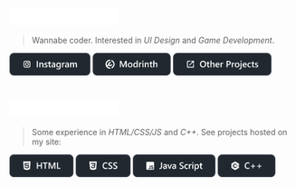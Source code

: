 <img src="https://github.com/bogdan-necea/bogdan-necea/blob/main/about-h.png" style="height:2rem">

> Wannabe coder. Interested in _UI Design_ and _Game Development_.

<a href="https://www.instagram.com/bogdan.necea/"><img src="https://github.com/bogdan-necea/bogdan-necea/blob/main/instagram-ico.png" style="height:2.5rem"></a>
<a href="https://modrinth.com/user/M3rljn"><img src="https://github.com/bogdan-necea/bogdan-necea/blob/main/modrinth-ico.png" style="height:2.5rem"></a>
<a href="https://bogdan-necea.github.io/"><img src="https://github.com/bogdan-necea/bogdan-necea/blob/main/projects-ico.png" style="height:2.5rem"></a>

#
<img src="https://github.com/bogdan-necea/bogdan-necea/blob/main/coding-h.png" style="height:2rem">

> Some experience in _HTML/CSS/JS_ and _C++_. See projects hosted on my site:

<img src="https://github.com/bogdan-necea/bogdan-necea/blob/main/html-ico.png" style="height:2.5rem"> <img src="https://github.com/bogdan-necea/bogdan-necea/blob/main/css-ico.png" style="height:2.5rem"> <img src="https://github.com/bogdan-necea/bogdan-necea/blob/main/js-ico.png" style="height:2.5rem"> <img src="https://github.com/bogdan-necea/bogdan-necea/blob/main/cpp-ico.png" style="height:2.5rem">
